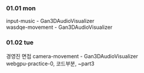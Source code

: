 ### 01.01 mon

input-music - Gan3DAudioVisualizer<br>
wasdqe-movement - Gan3DAudioVisualizer<br>

### 01.02 tue

경영진 면접
camera-movement - Gan3DAudioVisualizer<br>
webgpu-practice-0, 코드부분, ~part3